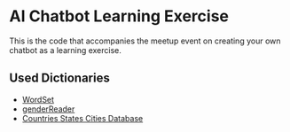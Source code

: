 # AI Chatbot Learning Exercise

This is the code that accompanies the meetup event on creating your own chatbot as a learning exercise.

## Used Dictionaries

* [WordSet](https://github.com/wordset/wordset-dictionary)
* [genderReader](https://github.com/cstuder/genderReader/tree/master)
* [Countries States Cities Database](https://github.com/dr5hn/countries-states-cities-database)
